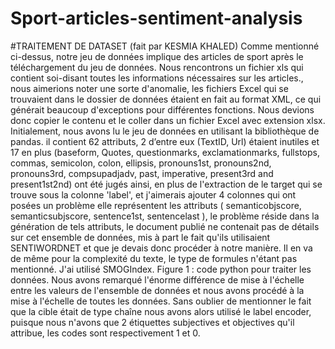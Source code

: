 # Sport-articles-sentiment-analysis

#TRAITEMENT DE DATASET (fait par KESMIA KHALED)
Comme mentionné ci-dessus, notre jeu de données implique des articles de sport après le téléchargement du jeu de données. Nous rencontrons un fichier xls qui contient soi-disant toutes les informations nécessaires sur les articles., nous aimerions noter une sorte d'anomalie, les fichiers Excel qui se trouvaient dans le dossier de données étaient en fait au format XML, ce qui générait beaucoup d'exceptions pour différentes fonctions. Nous devions donc copier le contenu et le coller dans un fichier Excel avec extension xlsx.
Initialement, nous avons lu le jeu de données en utilisant la bibliothèque de pandas. il contient 62 attributs, 2 d’entre eux (TextID, Url) étaient inutiles et 17 en plus (baseform, Quotes, questionmarks, exclamationmarks, fullstops, commas, semicolon, colon, ellipsis, pronouns1st, pronouns2nd, pronouns3rd, compsupadjadv, past, imperative, present3rd and present1st2nd)  ont été jugés ainsi, en plus de l'extraction de le target qui se trouve sous la colonne 'label', et j'aimerais ajouter 4 colonnes qui ont posées un problème elle représentent les attributs ( semanticobjscore, semanticsubjscore, sentence1st, sentencelast ), le problème réside dans la génération de tels attributs, le document publié ne contenait pas de détails sur cet ensemble de données, mis à part le fait qu'ils utilisaient SENTIWORDNET et que je devais donc procéder à notre manière. Il en va de même pour la complexité du texte, le type de formules n'étant pas mentionné. J'ai utilisé SMOGIndex.
Figure 1 : code python pour traiter les données.
Nous avons remarqué l'énorme différence de mise à l'échelle entre les valeurs de l'ensemble de données et nous avons procédé à la mise à l'échelle de toutes les données. Sans oublier de mentionner le fait que la cible était de type chaîne nous avons alors utilisé le label encoder, puisque nous n'avons que 2 étiquettes subjectives et objectives qu'il attribue, les codes sont respectivement 1 et 0.
